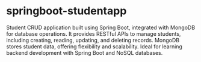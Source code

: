# springboot-studentapp
Student CRUD application built using Spring Boot, integrated with MongoDB for database operations. It provides RESTful APIs to manage students, including creating, reading, updating, and deleting records. MongoDB stores student data, offering flexibility and scalability. Ideal for learning backend development with Spring Boot and NoSQL databases.
